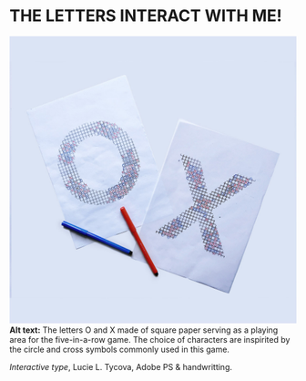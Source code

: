 # THE LETTERS INTERACT WITH ME!
![The letters O and X made of square paper serving as a playing area for the five-in-a-row game. The choice of characters are inspirited by the circle and cross symbols  commonly used in this game.](img/Letters-X-O-Tycova.jpg)
**Alt text:** The letters O and X made of square paper serving as a playing area for the five-in-a-row game. The choice of characters are inspirited by the circle and cross symbols  commonly used in this game.  

*Interactive type*, Lucie L. Tycova, Adobe PS & handwritting. 
